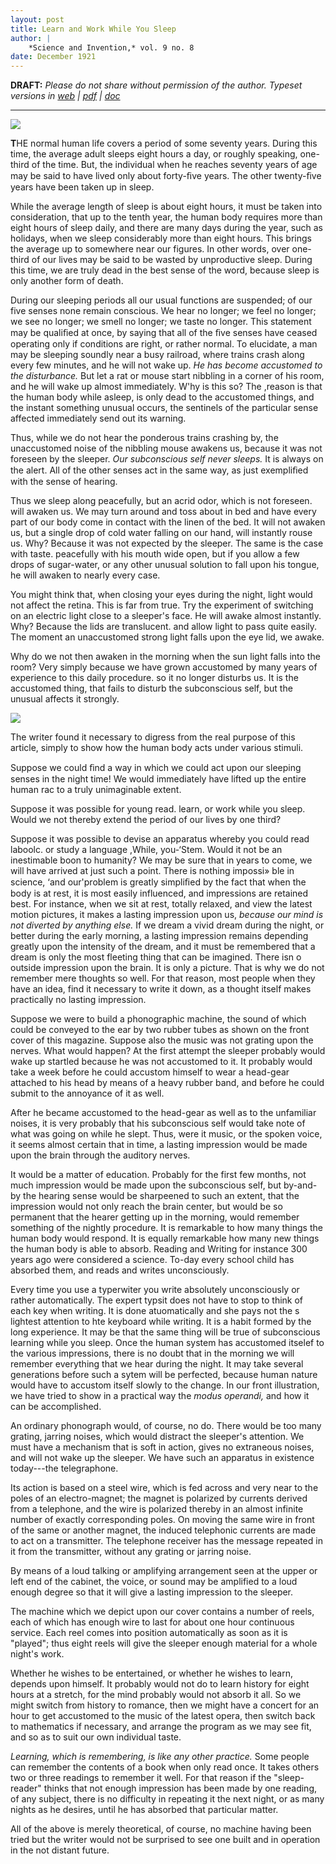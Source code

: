 ```yaml
---
layout: post
title: Learn and Work While You Sleep
author: |
    *Science and Invention,* vol. 9 no. 8
date: December 1921
---
```


**DRAFT:** *Please do not share without permission of the author. Typeset versions in  [web](http://gernsback.wythoff.net/192112_learn_while_you_sleep.html) \| [pdf](https://github.com/gwijthoff/perversity_of_things/blob/master/typeset_drafts/192112_learn_while_you_sleep.pdf?raw=true) \| [doc](https://github.com/gwijthoff/perversity_of_things/blob/master/typeset_drafts/192112_learn_while_you_sleep.docx)*

* * * * * * * * 

![](images/si_191212_cover.jpg)

**T**HE normal human life covers a period of some seventy years. During this time, the average adult sleeps eight hours a day, or roughly speaking, one-third of the time. But, the individual when he reaches seventy years of age may be said to have lived only about forty-ﬁve years. The other twenty-ﬁve years have been taken up in sleep.

While the average length of sleep is about eight hours, it must be taken into consideration, that up to the tenth year, the human body requires more than eight hours of sleep daily, and there are many days during the year, such as holidays, when we sleep considerably more than eight hours. This brings the average up to somewhere near our figures. In other words, over one-third of our lives may be said to be wasted by unproductive sleep. During this time, we are truly dead in the best sense of the word, because sleep is only another form of death. 

During our sleeping periods all our usual functions are suspended; of our five senses none remain conscious. We hear no longer; we feel no longer; we see no longer; we smell no longer; we taste no longer. This statement may be qualiﬁed at once, by saying that all of the ﬁve senses have ceased operating only if conditions are right, or rather normal. To elucidate, a man may be sleeping soundly near a busy railroad, where trains crash along every few minutes, and he will not wake up. *He has become accustomed to the disturbance.* But let a rat or mouse start nibbling in a corner of his room, and he will wake up almost immediately. W'hy is this so? The ,reason is that the human body while asleep, is only dead to the accustomed things, and the instant something unusual occurs, the sentinels of the particular sense affected immediately send out its warning. 

Thus, while we do not hear the ponderous trains crashing by, the unaccustomed noise of the nibbling mouse awakens us, because it was not foreseen by the sleeper. *Our subconscious self never sleeps.* It is always on the alert. All of the other senses act in the same way, as just exempliﬁed with the sense of hearing. 

Thus we sleep along peacefully, but an acrid odor, which is not foreseen. will awaken us. We may turn around and toss about in bed and have every part of our body come in contact with the linen of the bed. It will not awaken us, but a single drop of cold water falling on our hand, will instantly rouse us. Why? Because it was not expected by the sleeper. The same is the case with taste. peacefully with his mouth wide open, but if you allow a few drops of sugar-water, or any other unusual solution to fall upon his tongue, he will awaken to nearly every case. 

You might think that, when closing your eyes during the night, light would not affect the retina. This is far from true. Try the experiment of switching on an electric light close to a sleeper's face. He will awake almost instantly. Why? Because the lids are translucent. and allow light to pass quite easily. The moment an unaccustomed strong light falls upon the eye lid, we awake. 

Why do we not then awaken in the morning when the sun light falls into the room? Very simply because we have grown accustomed by many years of experience to this daily procedure. so it no longer disturbs us. It is the accustomed thing, that fails to disturb the subconscious self, but the unusual affects it strongly.

![](images/learn_while_you_sleep.png)

The writer found it necessary to digress from the real purpose of this article, simply to show how the human body acts under various stimuli.

Suppose we could ﬁnd a way in which we could act upon our sleeping senses in the night time! We would immediately have lifted up the entire human rac to a truly unimaginable extent.

Suppose it was possible for young read. learn, or work while you sleep. Would we not thereby extend the period of our lives by one third?

Suppose it was possible to devise an apparatus whereby you could read laboolc. or study a language ,While, you-‘Stem. Would it not be an inestimable boon to humanity? We may be sure that in years to come, we will have arrived at just such a point. There is nothing impossi» ble in science, ‘and our'problem is greatly simpliﬁed by the fact that when the body is at rest, it is most easily influenced, and impressions are retained best.  For instance, when we sit at rest, totally relaxed, and view the latest motion pictures, it makes a lasting impression upon us, *because our mind is not diverted by anything else.*  If we dream a vivid dream during the night, or better during the early morning, a lasting impression remains depending greatly upon the intensity of the dream, and it must be remembered that a dream is only the most fleeting thing that can be imagined.  There isn o outside impression upon the brain.  It is only a picture.  That is why we do not remember mere thoughts so well.  For that reason, most people when they have an idea, find it necessary to write it down, as a thought itself makes practically no lasting impression.

Suppose we were to build a phonographic machine, the sound of which could be conveyed to the ear by two rubber tubes as shown on the front cover of this magazine.  Suppose also the music was not grating upon the nerves.  What would happen?  At the first attempt the sleeper probably would wake up startled because he was not accustomed to it.  It probably would take a week before he could accustom himself to wear a head-gear attached to his head by means of a heavy rubber band, and before he could submit to the annoyance of it as well.

After he became accustomed to the head-gear as well as to the unfamiliar noises, it is very probably that his subconscious self would take note of what was going on while he slept.  Thus, were it music, or the spoken voice, it seems almost certain that in time, a lasting impression would be made upon the brain through the auditory nerves.

It would be a matter of education.  Probably for the first few months, not much impression would be made upon the subconscious self, but by-and-by the hearing sense would be sharpeened to such an extent, that the impression would not only reach the brain center, but would be so permanent that the hearer getting up in the morning, would remember something of the nightly procedure.  It is remarkable to how many things the human body would respond.  It is equally remarkable how many new things the human body is able to absorb.  Reading and Writing for instance 300 years ago were considered a science.  To-day every school child has absorbed them, and reads and writes unconsciously.

Every time you use a typerwiter you write absolutely unconsciously or rather automatically.  The expert typsit does not have to stop to think of each key when writing.  It is done atuomatically and she pays not the s lightest attention to hte keyboard while writing.  It is a habit formed by the long experience.  It may be that the same thing will be true of subconscious learning while you sleep.  Once the human system has accustomed itselef to the various impressions, there is no doubt that in the morning we will remember everything that we hear during the night.  It may take several generations before such a sytem will be perfected, because human nature would have to accustom itself slowly to the change.  In our front illustration, we have tried to show in a practical way the *modus operandi,* and how it can be accomplished.

An ordinary phonograph would, of course, no do.  There would be too many grating, jarring noises, which would distract the sleeper's attention.  We must have a mechanism that is soft in action, gives no extraneous noises, and will not wake up the sleeper.  We have such an apparatus in existence today---the telegraphone.

Its action is based on a steel wire, which is fed across and very near to the poles of an electro-magnet; the magnet is polarized by currents derived from a telephone, and the wire is polarized thereby in an almost infinite number of exactly corresponding poles.  On moving the same wire in front of the same or another magnet, the induced telephonic currents are made to act on a transmitter.  The telephone receiver has the message repeated in it from the transmitter, without any grating or jarring noise.

By means of a loud talking or amplifying arrangement seen at the upper or left end of the cabinet, the voice, or sound may be amplified to a loud enough degree so that it will give a lasting impression to the sleeper.

The machine which we depict upon our cover contains a number of reels, each of which has enough wire to last for about one hour continuous service.  Each reel comes into position automatically as soon as it is "played"; thus eight reels will give the sleeper enough material for a whole night's work.

Whether he wishes to be entertained, or whether he wishes to learn, depends upon himself.  It probably would not do to learn history for eight hours at a stretch, for the mind probably would not absorb it all.  So we might switch from history to romance, then we might have a concert for an hour to get accustomed to the music of the latest opera, then switch back to mathematics if necessary, and arrange the program as we may see fit, and so as to suit our own individual taste.

*Learning, which is remembering, is like any other practice.*  Some people can remember the contents of a book when only read once.  It takes others two or three readings to remember it well.  For that reason if the "sleep-reader" thinks that not enough impression has been made by one reading, of any subject, there is no difficulty in repeating it the next night, or as many nights as he desires, until he has absorbed that particular matter.

All of the above is merely theoretical, of course, no machine having been tried but the writer would not be surprised to see one built and in operation in the not distant future.